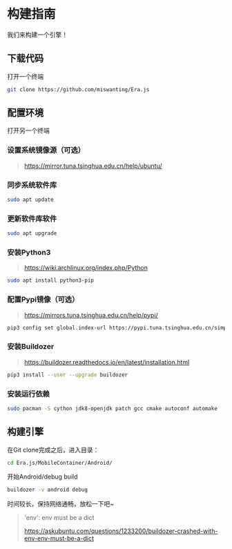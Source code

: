 # 构建指南

我们来构建一个引擎！

## 下载代码

打开一个终端

```bash
git clone https://github.com/miswanting/Era.js
```

## 配置环境

打开另一个终端

### 设置系统镜像源（可选）

> https://mirror.tuna.tsinghua.edu.cn/help/ubuntu/

### 同步系统软件库

```bash
sudo apt update
```

### 更新软件库软件

```bash
sudo apt upgrade
```

### 安装Python3

> https://wiki.archlinux.org/index.php/Python

```bash
sudo apt install python3-pip
```

### 配置Pypi镜像（可选）

> https://mirrors.tuna.tsinghua.edu.cn/help/pypi/

```bash
pip3 config set global.index-url https://pypi.tuna.tsinghua.edu.cn/simple
```

### 安装Buildozer

> https://buildozer.readthedocs.io/en/latest/installation.html

```bash
pip3 install --user --upgrade buildozer
```

### 安装运行依赖

```bash
sudo pacman -S cython jdk8-openjdk patch gcc cmake autoconf automake
```

## 构建引擎

在Git clone完成之后，进入目录：

```bash
cd Era.js/MobileContainer/Android/
```

开始Android/debug build

```bash
buildozer -v android debug
```

时间较长，保持网络通畅，放松一下吧~

> 'env': env must be a dict
>
> https://askubuntu.com/questions/1233200/buildozer-crashed-with-env-env-must-be-a-dict